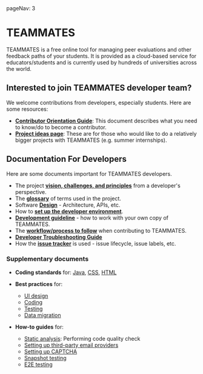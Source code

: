 <frontmatter>
  pageNav: 3
</frontmatter>

# TEAMMATES

TEAMMATES is a free online tool for managing peer evaluations and other feedback paths of your students. It is provided as a cloud-based service for educators/students and is currently used by hundreds of universities across the world.
## Interested to join TEAMMATES developer team?

We welcome contributions from developers, especially students. Here are some resources:

* [**Contributor Orientation Guide**](docs/contributing.html): This document describes what you need to know/do to become a contributor.
* [**Project ideas page**](https://github.com/TEAMMATES/teammates/wiki): These are for those who would like to do a relatively bigger projects with TEAMMATES (e.g. summer internships).
## Documentation For Developers

Here are some documents important for TEAMMATES developers.

* The project [**vision, challenges, and principles**](overview.html) from a developer's perspective.
* The [**glossary**](glossary.html) of terms used in the project.
* Software [**Design**](design.html) - Architecture, APIs, etc.
* How to [**set up the developer environment**](setting-up.html).
* [**Development guideline**](development.html) - how to work with your own copy of TEAMMATES.
* The [**workflow/process to follow**](process.html) when contributing to TEAMMATES.
* [**Developer Troubleshooting Guide**](troubleshooting-guide.html)
* How the [**issue tracker**](issues.html) is used - issue lifecycle, issue labels, etc.

### Supplementary documents

* **Coding standards** for:
  [Java](https://oss-generic.github.io/process/codingStandards/CodingStandard-Java.html),
  [CSS](https://oss-generic.github.io/process/codingStandards/CodingStandard-Css.html),
  [HTML](https://oss-generic.github.io/process/codingStandards/CodingStandard-Html.html)

* **Best practices** for:
  * [UI design](best-practices/ui-design.md)
  * [Coding](best-practices/coding.md)
  * [Testing](best-practices/testing.md)
  * [Data migration](best-practices/data-migration.md)

* **How-to guides** for:
  * [Static analysis](static-analysis.md): Performing code quality check
  * [Setting up third-party email providers](emails.md)
  * [Setting up CAPTCHA](captcha.md)
  * [Snapshot testing](snapshot-testing.md)
  * [E2E testing](e2e-testing.md)